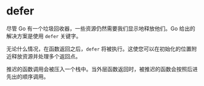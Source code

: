 # defer

尽管 Go 有一个垃圾回收器，一些资源仍然需要我们显示地释放他们。Go 给出的解决方案是使用 `defer` 关键字。

无论什么情况，在函数返回之后，`defer` 将被执行。这使您可以在初始化的位置附近释放资源并处理多个返回点。

推迟的函数调用会被压入一个栈中。当外层函数返回时，被推迟的函数会按照后进先出的顺序调用。